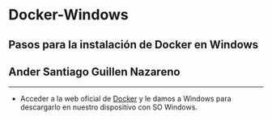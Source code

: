 # Docker-Windows

## Pasos para la instalación de Docker en Windows

## Ander Santiago Guillen Nazareno
***
- Acceder a la web oficial de [Docker]([https://www.google.com](https://www.docker.com/products/docker-desktop/) "Docker") y le damos a Windows para descargarlo en nuestro dispositivo con SO Windows.

